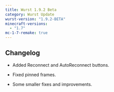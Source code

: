 ```yaml
---
title: Wurst 1.9.2 Beta
category: Wurst Update
wurst-version: "1.9.2-BETA"
minecraft-versions:
  - "1.7"
mc-1-7-remake: true
---
```

## Changelog

- Added Reconnect and AutoReconnect buttons.

- Fixed pinned frames.

- Some smaller fixes and improvements.
